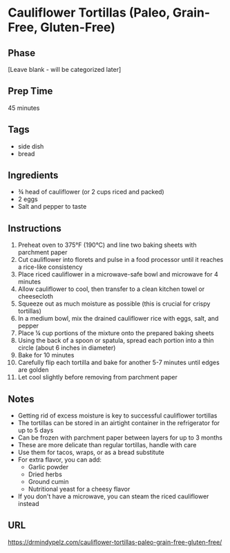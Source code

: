 # Cauliflower Tortillas (Paleo, Grain-Free, Gluten-Free)

## Phase
[Leave blank - will be categorized later]

## Prep Time
45 minutes

## Tags
- side dish
- bread

## Ingredients
- ¾ head of cauliflower (or 2 cups riced and packed)
- 2 eggs
- Salt and pepper to taste

## Instructions
1. Preheat oven to 375°F (190°C) and line two baking sheets with parchment paper
2. Cut cauliflower into florets and pulse in a food processor until it reaches a rice-like consistency
3. Place riced cauliflower in a microwave-safe bowl and microwave for 4 minutes
4. Allow cauliflower to cool, then transfer to a clean kitchen towel or cheesecloth
5. Squeeze out as much moisture as possible (this is crucial for crispy tortillas)
6. In a medium bowl, mix the drained cauliflower rice with eggs, salt, and pepper
7. Place ¼ cup portions of the mixture onto the prepared baking sheets
8. Using the back of a spoon or spatula, spread each portion into a thin circle (about 6 inches in diameter)
9. Bake for 10 minutes
10. Carefully flip each tortilla and bake for another 5-7 minutes until edges are golden
11. Let cool slightly before removing from parchment paper

## Notes
- Getting rid of excess moisture is key to successful cauliflower tortillas
- The tortillas can be stored in an airtight container in the refrigerator for up to 5 days
- Can be frozen with parchment paper between layers for up to 3 months
- These are more delicate than regular tortillas, handle with care
- Use them for tacos, wraps, or as a bread substitute
- For extra flavor, you can add:
  - Garlic powder
  - Dried herbs
  - Ground cumin
  - Nutritional yeast for a cheesy flavor
- If you don't have a microwave, you can steam the riced cauliflower instead

## URL
https://drmindypelz.com/cauliflower-tortillas-paleo-grain-free-gluten-free/
